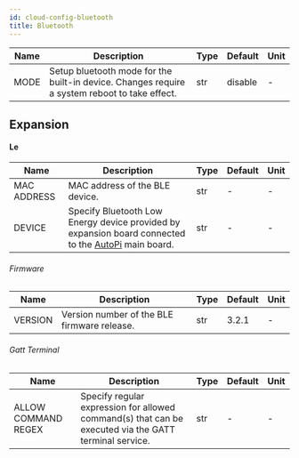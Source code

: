 ```yaml
---
id: cloud-config-bluetooth
title: Bluetooth
---
```


| Name | Description | Type | Default | Unit |
| ------ | ------ | ------ | ------ | ------ |
| MODE | Setup bluetooth mode for the built-in device. Changes require a system reboot to take effect. | str | disable | - |

## Expansion

#### Le

| Name | Description | Type | Default | Unit |
| ------ | ------ | ------ | ------ | ------ |
| MAC ADDRESS | MAC address of the BLE device. | str | - | - |
| DEVICE | Specify Bluetooth Low Energy device provided by expansion board connected to the [AutoPi](https://www.autopi.io) main board. | str | - | - |

###### Firmware

| Name | Description | Type | Default | Unit |
| ------ | ------ | ------ | ------ | ------ |
| VERSION | Version number of the BLE firmware release. | str | 3.2.1 | - |

###### Gatt Terminal

| Name | Description | Type | Default | Unit |
| ------ | ------ | ------ | ------ | ------ |
| ALLOW COMMAND REGEX | Specify regular expression for allowed command(s) that can be executed via the GATT terminal service. | str | - | - |
